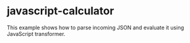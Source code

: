 javascript-calculator
=====================

This example shows how to parse incoming JSON and evaluate it using JavaScript transformer.
